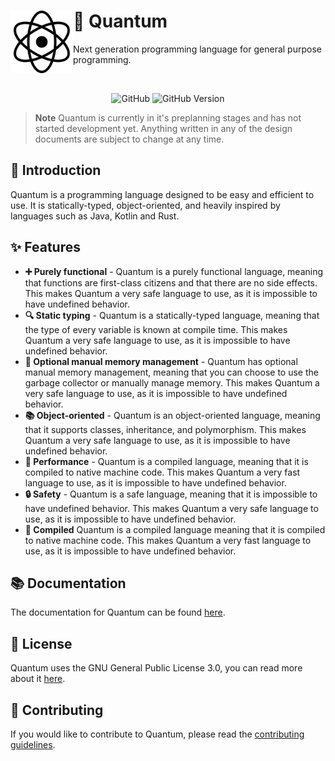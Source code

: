 <div align="left">

<div>
    <img src="https://raw.githubusercontent.com/quantum-language/Quantum/master/docs/assets/quantum-logo.png" width="100" height="
100" alt="Quantum Logo" align="left" />

# 🚀 Quantum
</div>

Next generation programming language for general purpose programming.

<br/>

<div align="center">

![GitHub](https://img.shields.io/github/license/quantum-language/Quantum?style=for-the-badge&color=blueviolet)
![GitHub Version](https://img.shields.io/badge/version-0.0.1-inforamtional?style=for-the-badge&color=blueviolet)

</div>
</div>

> **Note**
> Quantum is currently in it's preplanning stages and has not started development yet. Anything written in any of the design documents are subject to change at any time.

## 👋 Introduction

Quantum is a programming language designed to be easy and efficient to use. It is statically-typed, object-oriented, and heavily inspired by languages such as Java, Kotlin and Rust.

## ✨ Features

- **➕ Purely functional** - Quantum is a purely functional language, meaning that functions are first-class citizens and that there are no side effects. This makes Quantum a very safe language to use, as it is impossible to have undefined behavior.
- **🔍 Static typing** - Quantum is a statically-typed language, meaning that the type of every variable is known at compile time. This makes Quantum a very safe language to use, as it is impossible to have undefined behavior.
- **💾 Optional manual memory management** - Quantum has optional manual memory management, meaning that you can choose to use the garbage collector or manually manage memory. This makes Quantum a very safe language to use, as it is impossible to have undefined behavior.
- **📚 Object-oriented** - Quantum is an object-oriented language, meaning that it supports classes, inheritance, and polymorphism. This makes Quantum a very safe language to use, as it is impossible to have undefined behavior.
- **🚀 Performance** - Quantum is a compiled language, meaning that it is compiled to native machine code. This makes Quantum a very fast language to use, as it is impossible to have undefined behavior.
- **🔒 Safety** - Quantum is a safe language, meaning that it is impossible to have undefined behavior. This makes Quantum a very safe language to use, as it is impossible to have undefined behavior.
- **📲 Compiled** Quantum is a compiled language meaning that it is compiled to native machine code. This makes Quantum a very fast language to use, as it is impossible to have undefined behavior.

## 📚 Documentation

The documentation for Quantum can be found [here](https://quantum-language.github.io/Quantum/).

## 📝 License

Quantum uses the GNU General Public License 3.0, you can read more about it [here](https://github.com/quantum-language/Quantum/blob/master/LICENSE).

## 🤝 Contributing

If you would like to contribute to Quantum, please read the [contributing guidelines](https://github.com/quantum-language/Quantum/blob/master/CONTRIBUTING.md).
